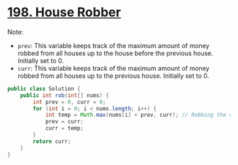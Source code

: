 # [198. House Robber](https://leetcode.com/problems/house-robber)

Note:
- `prev`: This variable keeps track of the maximum amount of money robbed from all houses up to the house before the previous house. Initially set to 0.
- `curr`: This variable keeps track of the maximum amount of money robbed from all houses up to the previous house. Initially set to 0.


```java
public class Solution {
    public int rob(int[] nums) {
        int prev = 0, curr = 0;
        for (int i = 0; i < nums.length; i++) {
            int temp = Math.max(nums[i] + prev, curr); // Robbing the current house i
            prev = curr;
            curr = temp;
        }
        return curr;
    }
}
```